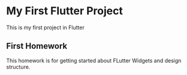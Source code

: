# My First Flutter Project

This is my first project in Flutter

## First Homework

This homework is for getting started about FLutter Widgets and design structure.


